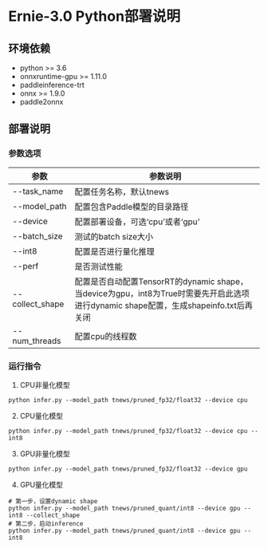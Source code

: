 # Ernie-3.0 Python部署说明

## 环境依赖
- python >= 3.6
- onnxruntime-gpu >= 1.11.0
- paddleinference-trt
- onnx >= 1.9.0
- paddle2onnx

## 部署说明
### 参数选项
| 参数 |参数说明 |
|----------|--------------|
|--task_name | 配置任务名称，默认tnews|
|--model_path | 配置包含Paddle模型的目录路径|
|--device | 配置部署设备，可选‘cpu’或者‘gpu’|
|--batch_size |测试的batch size大小|
|--int8 | 配置是否进行量化推理 |
|--perf | 是否测试性能 |
|--collect_shape | 配置是否自动配置TensorRT的dynamic shape，当device为gpu，int8为True时需要先开启此选项进行dynamic shape配置，生成shapeinfo.txt后再关闭 |
|--num_threads | 配置cpu的线程数 |

### 运行指令
1. CPU非量化模型
```
python infer.py --model_path tnews/pruned_fp32/float32 --device cpu
```
2. CPU量化模型
```
python infer.py --model_path tnews/pruned_fp32/float32 --device cpu --int8
```
3. GPU非量化模型
```
python infer.py --model_path tnews/pruned_fp32/float32 --device gpu
```
4. GPU量化模型
```
# 第一步，设置dynamic shape
python infer.py --model_path tnews/pruned_quant/int8 --device gpu --int8 --collect_shape
# 第二步，启动inference
python infer.py --model_path tnews/pruned_quant/int8 --device gpu --int8
```
